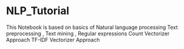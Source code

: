 # NLP_Tutorial
This Notebook is based on basics of Natural language processing
Text preprocessing , Text mining , Regular expressions
Count Vectorizer Approach
TF-IDF Vectorizer Approach
